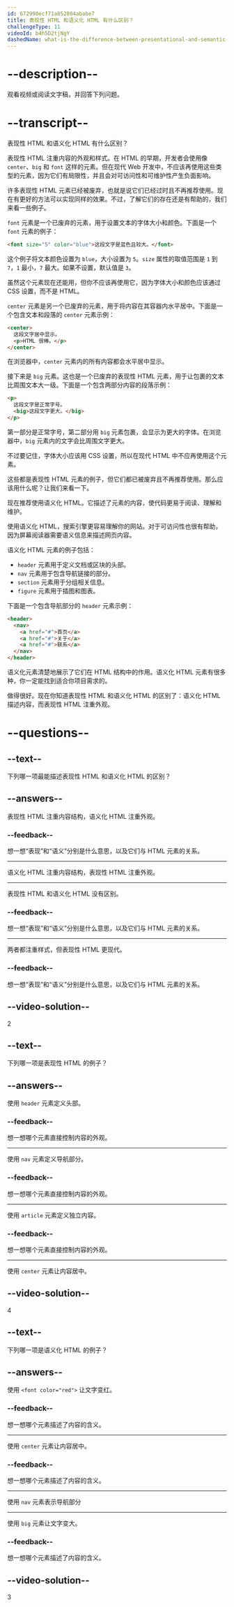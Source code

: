 ```yaml
---
id: 672990ecf71a852804ababe7
title: 表现性 HTML 和语义化 HTML 有什么区别？
challengeType: 11
videoId: b4h5D2tjNgY
dashedName: what-is-the-difference-between-presentational-and-semantic-html
---
```


# --description--

观看视频或阅读文字稿，并回答下列问题。

# --transcript--

表现性 HTML 和语义化 HTML 有什么区别？

表现性 HTML 注重内容的外观和样式。在 HTML 的早期，开发者会使用像 `center`、`big` 和 `font` 这样的元素。但在现代 Web 开发中，不应该再使用这些类型的元素，因为它们有局限性，并且会对可访问性和可维护性产生负面影响。

许多表现性 HTML 元素已经被废弃，也就是说它们已经过时且不再推荐使用。现在有更好的方法可以实现同样的效果。不过，了解它们的存在还是有帮助的，我们来看一些例子。

`font` 元素是一个已废弃的元素，用于设置文本的字体大小和颜色。下面是一个 `font` 元素的例子：

```html
<font size="5" color="blue">这段文字是蓝色且较大。</font>
```

这个例子将文本颜色设置为 `blue`，大小设置为 `5`。`size` 属性的取值范围是 `1` 到 `7`，`1` 最小，`7` 最大。如果不设置，默认值是 `3`。

虽然这个元素现在还能用，但你不应该再使用它，因为字体大小和颜色应该通过 CSS 设置，而不是 HTML。

`center` 元素是另一个已废弃的元素，用于将内容在其容器内水平居中。下面是一个包含文本和段落的 `center` 元素示例：

```html
<center>
  这段文字居中显示。
  <p>HTML 很棒。</p>
</center>
```

在浏览器中，`center` 元素内的所有内容都会水平居中显示。

接下来是 `big` 元素。这也是一个已废弃的表现性 HTML 元素，用于让包裹的文本比周围文本大一级。下面是一个包含两部分内容的段落示例：

```html
<p>
  这段文字是正常字号。
  <big>这段文字更大。</big>
</p>
```

第一部分是正常字号，第二部分用 `big` 元素包裹，会显示为更大的字体。在浏览器中，`big` 元素内的文字会比周围文字更大。

不过要记住，字体大小应该用 CSS 设置，所以在现代 HTML 中不应再使用这个元素。

这些都是表现性 HTML 元素的例子，但它们都已被废弃且不再推荐使用。那么应该用什么呢？让我们来看一下。

现在推荐使用语义化 HTML。它描述了元素的内容，使代码更易于阅读、理解和维护。

使用语义化 HTML，搜索引擎更容易理解你的网站。对于可访问性也很有帮助，因为屏幕阅读器需要语义信息来描述网页内容。

语义化 HTML 元素的例子包括：

- `header` 元素用于定义文档或区块的头部。
- `nav` 元素用于包含导航链接的部分。
- `section` 元素用于分组相关信息。
- `figure` 元素用于插图和图表。

下面是一个包含导航部分的 `header` 元素示例：

```html
<header>
  <nav>
    <a href="#">首页</a>
    <a href="#">关于</a>
    <a href="#">联系</a>
  </nav>
</header>
```

语义化元素清楚地展示了它们在 HTML 结构中的作用。语义化 HTML 元素有很多种，你一定能找到适合你项目需求的。

做得很好。现在你知道表现性 HTML 和语义化 HTML 的区别了：语义化 HTML 描述内容，而表现性 HTML 注重外观。

# --questions--

## --text--

下列哪一项最能描述表现性 HTML 和语义化 HTML 的区别？

## --answers--

表现性 HTML 注重内容结构，语义化 HTML 注重外观。

### --feedback--

想一想“表现”和“语义”分别是什么意思，以及它们与 HTML 元素的关系。

---

语义化 HTML 注重内容结构，表现性 HTML 注重外观。

---

表现性 HTML 和语义化 HTML 没有区别。

### --feedback--

想一想“表现”和“语义”分别是什么意思，以及它们与 HTML 元素的关系。

---

两者都注重样式，但表现性 HTML 更现代。

### --feedback--

想一想“表现”和“语义”分别是什么意思，以及它们与 HTML 元素的关系。

## --video-solution--

2

## --text--

下列哪一项是表现性 HTML 的例子？

## --answers--

使用 `header` 元素定义头部。

### --feedback--

想一想哪个元素直接控制内容的外观。

---

使用 `nav` 元素定义导航部分。

### --feedback--

想一想哪个元素直接控制内容的外观。

---

使用 `article` 元素定义独立内容。

### --feedback--

想一想哪个元素直接控制内容的外观。

---

使用 `center` 元素让内容居中。

## --video-solution--

4

## --text--

下列哪一项是语义化 HTML 的例子？

## --answers--

使用 `<font color="red">` 让文字变红。

### --feedback--

想一想哪个元素描述了内容的含义。

---

使用 `center` 元素让内容居中。

### --feedback--

想一想哪个元素描述了内容的含义。

---

使用 `nav` 元素表示导航部分

---

使用 `big` 元素让文字变大。

### --feedback--

想一想哪个元素描述了内容的含义。

## --video-solution--

3

